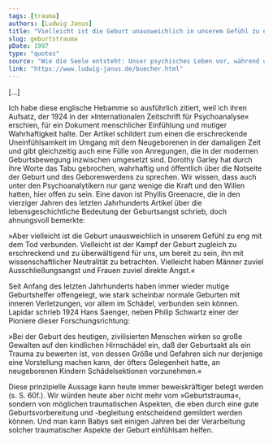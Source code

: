 ```yaml
---
tags: [trauma]
authors: [Ludwig Janus]
title: "Vielleicht ist die Geburt unausweichlich in unserem Gefühl zu eng mit dem Tod verbunden"
slug: geburtstrauma
pDate: 1997
type: "quotes"
source: "Wie die Seele entsteht: Unser psychisches Leben vor, während und nach der Geburt"
link: "https://www.ludwig-janus.de/buecher.html"
---
```


[…]

Ich habe diese englische Hebamme so ausführlich zitiert, weil ich ihren Aufsatz, der 1924 in der »Internationalen Zeitschrift für Psychoanalyse« erschien, für ein Dokument menschlicher Einfühlung und mutiger Wahrhaftigkeit halte. Der Artikel schildert zum einen die erschreckende Uneinfühlsamkeit im Umgang mit dem Neugeborenen in der damaligen Zeit und gibt gleichzeitig auch eine Fülle von Anregungen, die in der modernen Geburtsbewegung inzwischen umgesetzt sind. Dorothy Garley hat durch ihre Worte das Tabu gebrochen, wahrhaftig und öffentlich über die Notseite der Geburt und des Geborenwerdens zu sprechen. Wir wissen, dass auch unter den Psychoanalytikern nur ganz wenige die Kraft und den Willen hatten, hier offen zu sein. Eine davon ist Phyllis Greenacre, die in den vierziger Jahren des letzten Jahrhunderts Artikel über die lebensgeschichtliche Bedeutung der Geburtsangst schrieb, doch ahnungsvoll bemerkte:

»Aber vielleicht ist die Geburt unausweichlich in unserem Gefühl zu eng mit dem Tod verbunden. Vielleicht ist der Kampf der Geburt zugleich zu erschreckend und zu überwältigend für uns, um bereit zu sein, ihn mit wissenschaftlicher Neutralität zu betrachten. Vielleicht haben Männer zuviel Ausschließungsangst und Frauen zuviel direkte Angst.«

Seit Anfang des letzten Jahrhunderts haben immer wieder mutige Geburtshelfer offengelegt, wie stark scheinbar normale Geburten mit inneren Verletzungen, vor allem im Schädel, verbunden sein können. Lapidar schrieb 1924 Hans Saenger, neben Philip Schwartz einer der Pioniere dieser Forschungsrichtung:

»Bei der Geburt des heutigen, zivilisierten Menschen wirken so große Gewalten auf den kindlichen Hirnschädel ein, daß der Geburtsakt als ein Trauma zu bewerten ist, von dessen Größe und Gefahren sich nur derjenige eine Vorstellung machen kann, der öfters Gelegenheit hatte, an neugeborenen Kindern Schädelsektionen vorzunehmen.«

Diese prinzipielle Aussage kann heute immer beweiskräftiger belegt werden (s. S. 60f.). Wir würden heute aber nicht mehr vom »Geburtstrauma«, sondern von möglichen traumatischen Aspekten, die eben durch eine gute Geburtsvorbereitung und -begleitung entscheidend gemildert werden können. Und man kann Babys seit einigen Jahren bei der Verarbeitung solcher traumatischer Aspekte der Geburt einfühlsam helfen.
